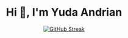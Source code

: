 <h1 align="center">Hi 👋, I'm Yuda Andrian</h1>


<div align="center">  

  [![GitHub Streak](https://streak-stats.demolab.com?user=Driannn&theme=transparent&hide_border=true&exclude_days=Sun&card_width=900)](https://git.io/streak-stats)

</div>
